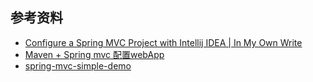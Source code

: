 
## 参考资料
- [Configure a Spring MVC Project with Intellij IDEA | In My Own Write](https://iamsaurabh.wordpress.com/2017/02/11/configure-a-spring-mvc-project-with-intellij-idea/)
- [Maven + Spring mvc 配置webApp](https://www.jianshu.com/p/bae8f30300c5)
- [spring-mvc-simple-demo](https://github.com/lyloou/spring-mvc-simple-demo)
